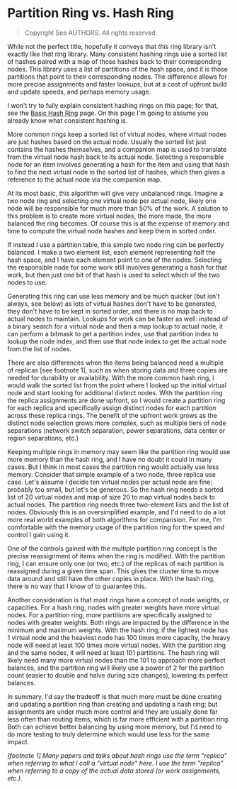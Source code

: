 # Partition Ring vs. Hash Ring

> Copyright See AUTHORS. All rights reserved.  

While not the perfect title, hopefully it conveys that *this* ring library
isn't exactly like *that* ring library. Many consistent hashing rings use a
sorted list of hashes paired with a map of those hashes back to their
corresponding nodes. This library uses a list of partitions of the hash space,
and it is those partitions that point to their corresponding nodes. The
difference allows for more precise assignments and faster lookups, but at a
cost of upfront build and update speeds, and perhaps memory usage.

I won't try to fully explain consistent hashing rings on this page; for that,
see the [Basic Hash Ring](BASIC_HASH_RING.md) page. On this page I'm going to
assume you already know what consistent hashing is.

More common rings keep a sorted list of virtual nodes, where virtual nodes are
just hashes based on the actual node. Usually the sorted list just contains the
hashes themselves, and a companion map is used to translate from the virtual
node hash back to its actual node. Selecting a responsible node for an item
involves generating a hash for the item and using that hash to find the next
virtual node in the sorted list of hashes, which then gives a reference to the
actual node via the companion map.

At its most basic, this algorithm will give very unbalanced rings. Imagine a
two node ring and selecting one virtual node per actual node, likely one node
will be responsible for much more than 50% of the work. A solution to this
problem is to create more virtual nodes, the more made, the more balanced the
ring becomes. Of course this is at the expense of memory and time to compute
the virtual node hashes and keep them in sorted order.

If instead I use a partition table, this simple two node ring can be perfectly
balanced. I make a two element list, each element representing half the hash
space, and I have each element point to one of the nodes. Selecting the
responsible node for some work still involves generating a hash for that work,
but then just one bit of that hash is used to select which of the two nodes to
use.

Generating this ring can use less memory and be much quicker (but isn't always,
see below) as lots of virtual hashes don't have to be generated, they don't
have to be kept in sorted order, and there is no map back to actual nodes to
maintain. Lookups for work can be faster as well: instead of a binary search
for a virtual node and then a map lookup to actual node, it can perform a
bitmask to get a partition index, use that partition index to lookup the node
index, and then use that node index to get the actual node from the list of
nodes.

There are also differences when the items being balanced need a multiple of
replicas [see footnote 1], such as when storing data and three copies are
needed for durability or availability. With the more common hash ring, I would
walk the sorted list from the point where I looked up the initial virtual node
and start looking for additional distinct nodes. With the partition ring the
replica assignments are done upfront, so I would create a partition ring for
each replica and specifically assign distinct nodes for each partition across
these replica rings. The benefit of the upfront work grows as the distinct node
selection grows more complex, such as multiple tiers of node separations
(network switch separation, power separations, data center or region
separations, etc.)

Keeping multiple rings in memory may seem like the partition ring would use
more memory than the hash ring, and I have no doubt it could in many cases. But
I think in most cases the partition ring would actually use less memory.
Consider that simple example of a two node, three replica use case. Let's
assume I decide ten virtual nodes per actual node are fine; probably too small,
but let's be generous. So the hash ring needs a sorted list of 20 virtual nodes
and map of size 20 to map virtual nodes back to actual nodes. The partition
ring needs three two-element lists and the list of nodes. Obviously this is an
oversimplified example, and I'd need to do a lot more real world examples of
both algorithms for comparision. For me, I'm comfortable with the memory usage
of the partition ring for the speed and control I gain using it.

One of the controls gained with the multiple partition ring concept is the
precise reassignment of items when the ring is modified. With the partition
ring, I can ensure only one (or two, etc.) of the replicas of each partition is
reassigned during a given time span. This gives the cluster time to move data
around and still have the other copies in place. With the hash ring, there is
no way that I know of to guarantee this.

Another consideration is that most rings have a concept of node weights, or
capacities. For a hash ring, nodes with greater weights have more virtual
nodes. For a partition ring, more partitions are specifically assigned to nodes
with greater weights. Both rings are impacted by the difference in the minimum
and maximum weights. With the hash ring, if the lightest node has 1 virtual
node and the heaviest node has 100 times more capacity, the heavy node will
need at least 100 times more virtual nodes. With the partition ring and the
same nodes, it will need at least 101 partitions. The hash ring will likely
need many more virtual nodes than the 101 to approach more perfect balances,
and the partition ring will likely use a power of 2 for the partition count
(easier to double and halve during size changes), lowering its perfect
balances.

In summary, I'd say the tradeoff is that much more must be done creating and
updating a partition ring than creating and updating a hash ring; but
assignments are under much more control and they are usually done far less
often than routing items, which is far more efficient with a partition ring.
Both can achieve better balancing by using more memory, but I'd need to do more
testing to truly determine which would use less for the same impact.

_[footnote 1] Many papers and talks about hash rings use the term "replica"
when referring to what I call a "virtual node" here. I use the term "replica"
when referring to a copy of the actual data stored (or work assignments,
etc.)._
